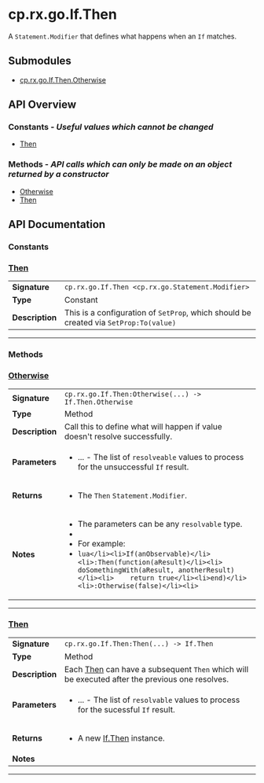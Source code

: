 # cp.rx.go.If.Then

A `Statement.Modifier` that defines what happens when an `If` matches.

## Submodules
 * [cp.rx.go.If.Then.Otherwise](cp.rx.go.If.Then.Otherwise.md)

## API Overview
### **Constants** - _Useful values which cannot be changed_
 * [Then](#then)

### **Methods** - _API calls which can only be made on an object returned by a constructor_
 * [Otherwise](#otherwise)
 * [Then](#then)


## API Documentation

### Constants


### [Then](#then)

|                                             |                                                                                     |
| --------------------------------------------|-------------------------------------------------------------------------------------|
| **Signature**                               | `cp.rx.go.If.Then <cp.rx.go.Statement.Modifier>`                                                                    |
| **Type**                                    | Constant                                                                     |
| **Description**                             | This is a configuration of `SetProp`, which should be created via `SetProp:To(value)`                                                                     |

---
### Methods


### [Otherwise](#otherwise)

|                                             |                                                                                     |
| --------------------------------------------|-------------------------------------------------------------------------------------|
| **Signature**                               | `cp.rx.go.If.Then:Otherwise(...) -> If.Then.Otherwise`                                                                    |
| **Type**                                    | Method                                                                     |
| **Description**                             | Call this to define what will happen if value doesn't resolve successfully.                                                                     |
| **Parameters**                              | <ul><li>...  - The list of `resolveable` values to process for the unsuccessful `If` result.</li></ul> |
| **Returns**                                 | <ul><li>The `Then` `Statement.Modifier`.</li></ul>          |
| **Notes**                                   | <ul><li>The parameters can be any `resolvable` type.</li><li></li><li>For example:</li><li>```lua</li><li>If(anObservable)</li><li>:Then(function(aResult)</li><li>    doSomethingWith(aResult, anotherResult)</li><li>    return true</li><li>end)</li><li>:Otherwise(false)</li><li>```</li></ul>                |

---

### [Then](#then)

|                                             |                                                                                     |
| --------------------------------------------|-------------------------------------------------------------------------------------|
| **Signature**                               | `cp.rx.go.If.Then:Then(...) -> If.Then`                                                                    |
| **Type**                                    | Method                                                                     |
| **Description**                             | Each [Then](cp.rx.go.If.Then.md) can have a subsequent `Then` which will be executed after the previous one resolves.                                                                     |
| **Parameters**                              | <ul><li>...  - The list of `resolvable` values to process for the sucessful `If` result.</li></ul> |
| **Returns**                                 | <ul><li>A new [If.Then](cp.rx.go.If.Then.md) instance.</li></ul>          |
| **Notes**                                   | <ul></ul>                |

---
